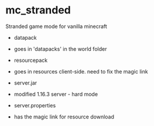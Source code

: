 # mc_stranded
Stranded game mode for vanilla minecraft

* datapack 
- goes in 'datapacks' in the world folder
* resourcepack 
- goes in resources client-side. need to fix the magic link
* server.jar 
- modified 1.16.3 server - hard mode
* server.properties 
- has the magic link for resource download
